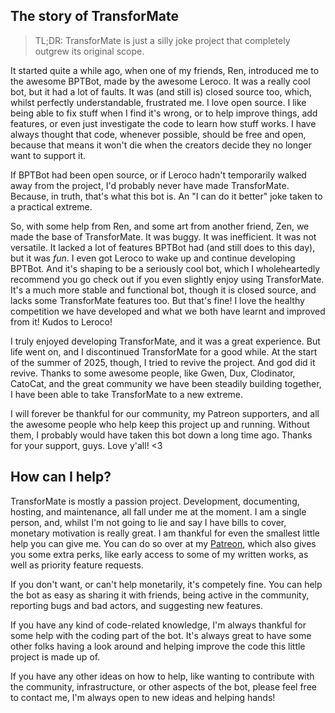 ## The story of TransforMate
> TL;DR: TransforMate is just a silly joke project that completely outgrew its
> original scope.

It started quite a while ago, when one of my friends, Ren, introduced me to the
awesome BPTBot, made by the awesome Leroco. It was a really cool bot, but it had a
lot of faults. It was (and still is) closed source too, which, whilst perfectly
understandable, frustrated me.  I love open source. I like being able to fix stuff
when I find it's wrong, or to help improve things, add features, or even just
investigate the code to learn how stuff works. I have always thought that code,
whenever possible, should be free and open, because that means it won't die when
the creators decide they no longer want to support it.

If BPTBot had been open source, or if Leroco hadn't temporarily walked away from the
project, I'd probably never have made TransforMate. Because, in truth, that's what
this bot is. An "I can do it better" joke taken to a practical extreme.

So, with some help from Ren, and some art from another friend, Zen, we made the
base of TransforMate. It was buggy. It was inefficient. It was not versatile. It
lacked a lot of features BPTBot had (and still does to this day), but it was *fun*.
I even got Leroco to wake up and continue developing BPTBot. And it's shaping to be
a seriously cool bot, which I wholeheartedly recommend you go check out if you even
slightly enjoy using TransforMate. It's a much more stable and functional bot, though
it is closed source, and lacks some TransforMate features too. But that's fine! I
love the healthy competition we have developed and what we both have learnt and
improved from it! Kudos to Leroco!

I truly enjoyed developing TransforMate, and it was a great experience. But life
went on, and I discontinued TransforMate for a good while. At the start of the summer
of 2025, though, I tried to revive the project. And god did it revive. Thanks to
some awesome people, like Gwen, Dux, Clodinator, CatoCat, and the great community we
have been steadily building together, I have been able to take TransforMate to a new
extreme.

I will forever be thankful for our community, my Patreon supporters, and all the
awesome people who help keep this project up and running. Without them, I probably
would have taken this bot down a long time ago. Thanks for your support, guys.
Love y'all! <3

## How can I help?
TransforMate is mostly a passion project. Development, documenting, hosting, and
maintenance, all fall under me at the moment. I am a single person, and, whilst I'm
not going to lie and say I have bills to cover, monetary motivation is really great.
I am thankful for even the smallest little help you can give me. You can do so over
at my [Patreon](https://www.patreon.com/dorythecat), which also gives you some extra
perks, like early access to some of my written works, as well as priority feature
requests.

If you don't want, or can't help monetarily, it's competely fine. You can help the
bot as easy as sharing it with friends, being active in the community, reporting
bugs and bad actors, and suggesting new features.

If you have any kind of code-related knowledge, I'm always thankful for some help
with the coding part of the bot. It's always great to have some other folks having
a look around and helping improve the code this little project is made up of.

If you have any other ideas on how to help, like wanting to contribute with the
community, infrastructure, or other aspects of the bot, please feel free to
contact me, I'm always open to new ideas and helping hands!